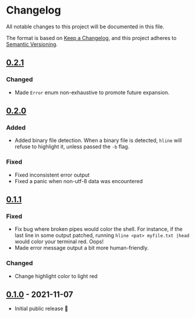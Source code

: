 # Changelog
All notable changes to this project will be documented in this file.

The format is based on [Keep a Changelog](https://keepachangelog.com/en/1.0.0/),
and this project adheres to [Semantic Versioning](https://semver.org/spec/v2.0.0.html).

## [0.2.1]
### Changed
  - Made `Error` enum non-exhaustive to promote future expansion.

## [0.2.0]
### Added
  - Added binary file detection. When a binary file is detected, `hline` will refuse to highlight it, unless passed the `-b` flag.

### Fixed
  - Fixed inconsistent error output
  - Fixed a panic when non-utf-8 data was encountered

## [0.1.1]
### Fixed
 - Fix bug where broken pipes would color the shell. For instance, if the last line in some output patched, running
   `hline <pat> myfile.txt |head` would color your terminal red. Oops!
 - Made error message output a bit more human-friendly.

### Changed
 - Change highlight color to light red

## [0.1.0] - 2021-11-07
 - Initial public release 🎉

[0.1.0]: https://github.com/ollien/hline/releases/tag/v0.1.0
[0.1.1]: https://github.com/ollien/hline/releases/tag/v0.1.1
[0.2.0]: https://github.com/ollien/hline/releases/tag/v0.2.0
[0.2.1]: https://github.com/ollien/hline/releases/tag/v0.2.1
